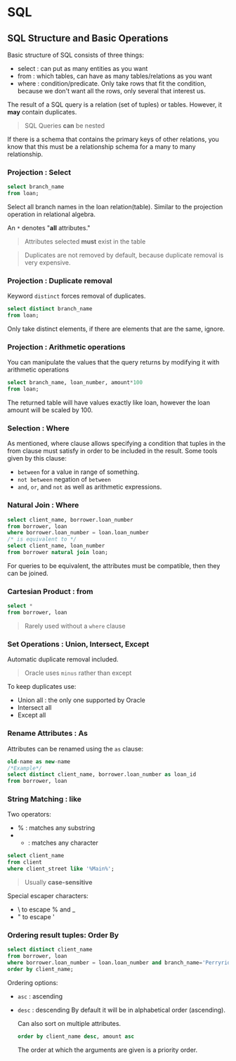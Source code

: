 # SQL

## SQL Structure and Basic Operations

Basic structure of SQL consists of three things:

- select : can put as many entities as you want
- from : which tables, can have as many tables/relations as you want
- where : condition/predicate. Only take rows that fit the condition, because we don't want all the rows, only several that interest us.

The result of a SQL query is a relation (set of tuples) or tables. However, it **may** contain duplicates.

> SQL Queries **can** be nested

If there is a schema that contains the primary keys of other relations, you know that this must be a relationship schema for a many to many relationship.

### Projection : Select

```sql
select branch_name
from loan;
```

Select all branch names in the loan relation(table). Similar to the projection operation in relational algebra.

An `*` denotes "**all** attributes."

> Attributes selected **must** exist in the table

> Duplicates are not removed by default, because duplicate removal is very expensive.

### Projection : Duplicate removal

Keyword `distinct` forces removal of duplicates.

```sql
select distinct branch_name
from loan;
```

Only take distinct elements, if there are elements that are the same, ignore.

### Projection : Arithmetic operations

You can manipulate the values that the query returns by modifying it with arithmetic operations

```sql
select branch_name, loan_number, amount*100
from loan;
```

The returned table will have values exactly like loan, however the loan amount will be scaled by 100.

### Selection : Where

As mentioned, where clause allows specifying a condition that tuples in the from clause must satisfy in order to be included in the result. Some tools given by this clause:

- `between` for a value in range of something.
- `not between` negation of `between`
- `and`, `or`, and `not` as well as arithmetic expressions.

### Natural Join : Where

```sql
select client_name, borrower.loan_number
from borrower, loan
where borrower.loan_number = loan.loan_number
/* is equivalent to */
select client_name, loan_number
from borrower natural join loan;
```

For queries to be equivalent, the attributes must be compatible, then they can be joined.

### Cartesian Product : from

```sql
select *
from borrower, loan
```

> Rarely used without a `where` clause

### Set Operations : Union, Intersect, Except

Automatic duplicate removal included.

> Oracle uses `minus` rather than except

To keep duplicates use:

- Union all : the only one supported by Oracle
- Intersect all
- Except all

### Rename Attributes : As

Attributes can be renamed using the `as` clause:

```sql
old-name as new-name
/*Example*/
select distinct client_name, borrower.loan_number as loan_id
from borrower, loan
```

### String Matching : like

Two operators:

- % : matches any substring
- - : matches any character

```sql
select client_name
from client
where client_street like '%Main%';
```

> Usually **case-sensitive**

Special escaper characters:

- \ to escape % and _
- " to escape '

### Ordering result tuples: Order By

```sql
select distinct client_name
from borrower, loan
where borrower.loan_number = loan.loan_number and branch_name='Perryridge'
order by client_name;
```

Ordering options:

- `asc` : ascending
- `desc` : descending By default it will be in alphabetical order (ascending).

  Can also sort on multiple attributes.

  ```sql
  order by client_name desc, amount asc
  ```

  The order at which the arguments are given is a priority order.

